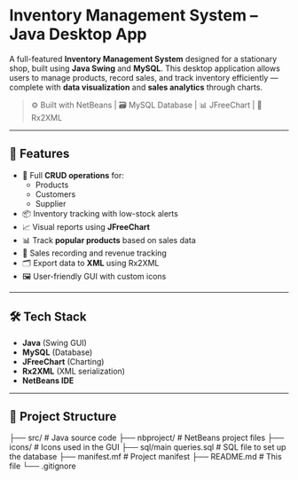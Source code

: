# Inventory Management System – Java Desktop App

A full-featured **Inventory Management System** designed for a stationary shop, built using **Java Swing** and **MySQL**. This desktop application allows users to manage products, record sales, and track inventory efficiently — complete with **data visualization** and **sales analytics** through charts.

> ⚙️ Built with NetBeans | 🗃️ MySQL Database | 📊 JFreeChart | 🔄 Rx2XML

---

## 🚀 Features

- 🔄 Full **CRUD operations** for:
  - Products
  - Customers
  - Supplier
- 📦 Inventory tracking with low-stock alerts
- 📈 Visual reports using **JFreeChart**
- 📊 Track **popular products** based on sales data
- 🧾 Sales recording and revenue tracking
- 🗂️ Export data to **XML** using Rx2XML
- 🖼️ User-friendly GUI with custom icons

---

## 🛠️ Tech Stack

- **Java** (Swing GUI)
- **MySQL** (Database)
- **JFreeChart** (Charting)
- **Rx2XML** (XML serialization)
- **NetBeans IDE**

---

## 📂 Project Structure

├── src/ # Java source code
├── nbproject/ # NetBeans project files
├── icons/ # Icons used in the GUI
├── sql/main queries.sql # SQL file to set up the database
├── manifest.mf # Project manifest
├── README.md # This file
└── .gitignore
